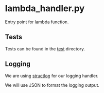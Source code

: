 # lambda_handler.py
Entry point for lambda function.

## Tests

Tests can be found in the [test](../tests) directory.


## Logging

We are using [structlog](https://www.structlog.org/en/stable/index.html) for our logging handler.

We will use JSON to format the logging output.
